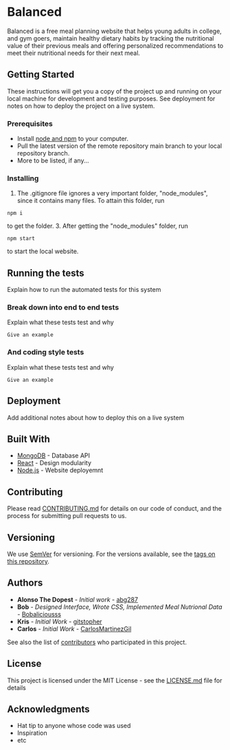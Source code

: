 # Balanced

Balanced is a free meal planning website that helps young adults in college, and gym goers, maintain healthy dietary habits by tracking the nutritional value of their previous meals and offering personalized recommendations to meet their nutritional needs for their next meal.

## Getting Started

These instructions will get you a copy of the project up and running on your local machine for development and testing purposes. See deployment for notes on how to deploy the project on a live system.

### Prerequisites

- Install [node and npm](https://docs.npmjs.com/downloading-and-installing-node-js-and-npm#checking-your-version-of-npm-and-nodejs) 
to your computer.
- Pull the latest version of the remote repository main branch to your local
repository branch.
- More to be listed, if any...

### Installing

1. The .gitignore file ignores a very important folder, "node_modules", since it
contains many files. To attain this folder, run

~~~
npm i
~~~

to get the folder.
3. After getting the "node_modules" folder, run

~~~
npm start
~~~

to start the 
local website.

## Running the tests

Explain how to run the automated tests for this system

### Break down into end to end tests

Explain what these tests test and why

```
Give an example
```

### And coding style tests

Explain what these tests test and why

```
Give an example
```

## Deployment

Add additional notes about how to deploy this on a live system

## Built With

* [MongoDB](https://www.mongodb.com/) - Database API
* [React](https://react.dev/) - Design modularity
* [Node.js](https://nodejs.org/en/) - Website deployemnt

## Contributing

Please read [CONTRIBUTING.md](./CONTRIBUTING.md) for details on our code of conduct, and the process for submitting pull requests to us.

## Versioning

We use [SemVer](http://semver.org/) for versioning. For the versions available, see the [tags on this repository](https://github.com/abg287/Balanced/tags). 

## Authors

* **Alonso The Dopest** - *Initial work* - [abg287](https://github.com/abg287)
* **Bob** - *Designed Interface, Wrote CSS, Implemented Meal Nutrional Data* - [Bobaliciousss](https://github.com/Bobaliciousss)
* **Kris** - *Initial Work* - [gitstopher](https://github.com/gitstopher)
* **Carlos** - *Initial Work* - [CarlosMartinezGil](https://github.com/CarlosMartinezGil)

See also the list of [contributors](https://github.com/abg287/Balanced/graphs/contributors) who participated in this project.

## License

This project is licensed under the MIT License - see the [LICENSE.md](LICENSE) file for details

## Acknowledgments

* Hat tip to anyone whose code was used
* Inspiration
* etc
